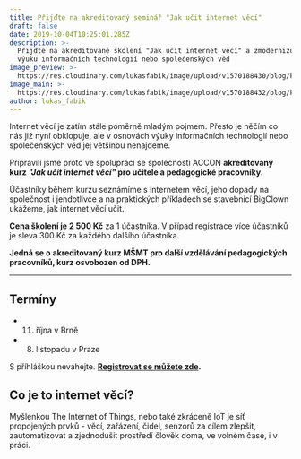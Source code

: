 ```yaml
---
title: Přijďte na akreditovaný seminář "Jak učit internet věcí"
draft: false
date: 2019-10-04T10:25:01.285Z
description: >-
  Přijďte na akreditované školení "Jak učit internet věcí" a zmodernizujte vaši
  výuku informačních technologií nebo společenských věd
image_preview: >-
  https://res.cloudinary.com/lukasfabik/image/upload/v1570188430/blog/komensky.jpg
image_main: >-
  https://res.cloudinary.com/lukasfabik/image/upload/v1570188432/blog/komensky_clown.jpg
author: lukas_fabik
---
```

Internet věcí je zatím stále poměrně mladým pojmem. Přesto je něčím co nás již nyní obklopuje, ale v osnovách výuky informačních technologií nebo společenských věd jej většinou nenajdeme.

Připravili jsme proto ve spolupráci se společností ACCON **akreditovaný kurz _"Jak učit internet věcí"_ pro učitele a pedagogické pracovníky.** 

Účastníky během kurzu seznámíme s internetem věcí, jeho dopady na společnost i jendotlivce a na praktických příkladech se stavebnicí BigClown ukážeme, jak internet věcí učit.

**Cena školení je 2 500 Kč** za 1 účastníka. V případ registrace více účastníků je sleva 300 Kč za každého dalšího účastníka.

**Jedná se o akreditovaný kurz MŠMT pro další vzdělávání pedagogických pracovníků, kurz osvobozen od DPH.**

****

## Termíny

* 11. října v Brně
* 8. listopadu v Praze

S příhláškou neváhejte. [**Registrovat se můžete zde**](https://docs.google.com/forms/d/e/1FAIpQLSe3RhJBkoMBr9hMcnGUyycmWOsthwZnw9wkXGqZ7PH5On3PQQ/viewform)**.**

## Co je to internet věcí?

Myšlenkou The Internet of Things, nebo také zkráceně IoT je síť propojených prvků - věcí, zařázení, čidel, senzorů za cílem zlepšit, zautomatizovat a zjednodušit prostředí člověk doma, ve volném čase, i v práci.
